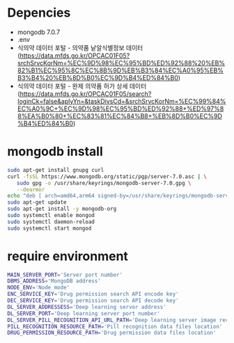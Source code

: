 # Depencies
* mongodb 7.0.7
* .env
* 식의약 데이터 포털 - 의약품 낱알식별정보 데이터 (https://data.mfds.go.kr/OPCAC01F05?srchSrvcKorNm=%EC%9D%98%EC%95%BD%ED%92%88%20%EB%82%B1%EC%95%8C%EC%8B%9D%EB%B3%84%EC%A0%95%EB%B3%B4%20%EB%8D%B0%EC%9D%B4%ED%84%B0)
* 식의약 데이터 포털 - 완제 의약품 허가 상세 데이터 (https://data.mfds.go.kr/OPCAC01F05/search?loginCk=false&aplyYn=&taskDivsCd=&srchSrvcKorNm=%EC%99%84%EC%A0%9C+%EC%9D%98%EC%95%BD%ED%92%88+%ED%97%88%EA%B0%80+%EC%83%81%EC%84%B8+%EB%8D%B0%EC%9D%B4%ED%84%B0)

# mongodb install
```bash
sudo apt-get install gnupg curl
curl -fsSL https://www.mongodb.org/static/pgp/server-7.0.asc | \
   sudo gpg -o /usr/share/keyrings/mongodb-server-7.0.gpg \
   --dearmor
echo "deb [ arch=amd64,arm64 signed-by=/usr/share/keyrings/mongodb-server-7.0.gpg ] https://repo.mongodb.org/apt/ubuntu focal/mongodb-org/7.0 multiverse" | sudo tee /etc/apt/sources.list.d/mongodb-org-7.0.list
sudo apt-get update
sudo apt-get install -y mongodb-org
sudo systemctl enable mongod
sudo systemctl daemon-reload
sudo systemctl start mongod
```

# require environment
```bash
MAIN_SERVER_PORT='Server port number'
DBMS_ADDRESS='MongoDB address'
NODE_ENV='Node mode'
ENC_SERVICE_KEY='Drug permission search API encode key'
DEC_SERVICE_KEY='Drug permission search API decode key'
DL_SERVER_ADDRESSESS='Deep learning server address'
DL_SERVER_PORT='Deep learning server port number'
DL_SERVER_PILL_RECOGNITION_API_URL_PATH='Deep learning server image recognition path'
PILL_RECOGNITION_RESOURCE_PATH='Pill recognition data files location'
DRUG_PERMISSION_RESOURCE_PATH='Drug permission data files location'
```